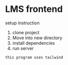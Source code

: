 # LMS frontend

setup instruction
1. clone project
2. Move into new directory
3. install dependencies
4. run server

`this program uses tailwind`